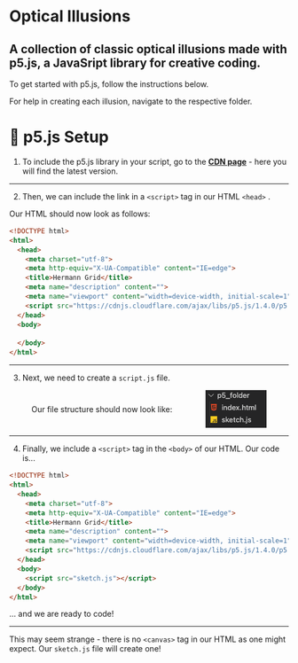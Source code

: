 # Optical Illusions
## A collection of classic optical illusions made with p5.js, a JavaSript library for creative coding.

To get started with p5.js, follow the instructions below.

For help in creating each illusion, navigate to the respective folder.

# :wrench: p5.js Setup
 
1. To include the p5.js library in your script, go to the [**CDN page**](https://cdnjs.com/libraries/p5.js) - here you will find the latest version.
---
2. Then, we can include the link in a ```<script>``` tag in our HTML ```<head>``` .

Our HTML should now look as follows:

``` HTML
<!DOCTYPE html>
<html>
  <head>
    <meta charset="utf-8">
    <meta http-equiv="X-UA-Compatible" content="IE=edge">
    <title>Hermann Grid</title>
    <meta name="description" content="">
    <meta name="viewport" content="width=device-width, initial-scale=1">
    <script src="https://cdnjs.cloudflare.com/ajax/libs/p5.js/1.4.0/p5.min.js"></script>
  </head>
  <body>

  </body>
</html>
```
---
3. Next, we need to create a ```script.js``` file.


<figure style="display: flex; justify-content: space-between; align-items: center;">
  <figcaption>Our file structure should now look like:</figcaption>
  <img src="resources/p5filestructure.png">
</figure>

---
4. Finally, we include a ```<script>``` tag in the ```<body>``` of our HTML. Our code is...
``` HTML
<!DOCTYPE html>
<html>
  <head>
    <meta charset="utf-8">
    <meta http-equiv="X-UA-Compatible" content="IE=edge">
    <title>Hermann Grid</title>
    <meta name="description" content="">
    <meta name="viewport" content="width=device-width, initial-scale=1">
    <script src="https://cdnjs.cloudflare.com/ajax/libs/p5.js/1.4.0/p5.min.js"></script>
  </head>
  <body>
    <script src="sketch.js"></script>
  </body>
</html>
```
... and we are ready to code!

---

This may seem strange - there is no ```<canvas>``` tag in our HTML as one might expect. Our ```sketch.js``` file will create one!


